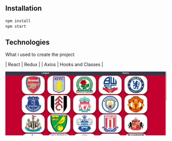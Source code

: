 ## Installation
```sh
npm install
npm start
```
## Technologies

What i used to create the project

| React | Redux |
| Axios | Hooks and Classes |



![screen](https://github.com/gonnagetapower/fb-task/raw/master/src/assets/Screenshots/TeamPage.png)
